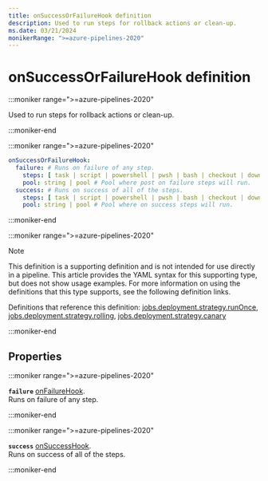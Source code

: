 ```yaml
---
title: onSuccessOrFailureHook definition
description: Used to run steps for rollback actions or clean-up.
ms.date: 03/21/2024
monikerRange: ">=azure-pipelines-2020"
---
```


# onSuccessOrFailureHook definition

<!-- :::description::: -->
:::moniker range=">=azure-pipelines-2020"

<!-- :::editable-content name="description"::: -->
Used to run steps for rollback actions or clean-up.
<!-- :::editable-content-end::: -->

:::moniker-end
<!-- :::description-end::: -->

<!-- :::syntax::: -->
:::moniker range=">=azure-pipelines-2020"

```yaml
onSuccessOrFailureHook:
  failure: # Runs on failure of any step.
    steps: [ task | script | powershell | pwsh | bash | checkout | download | downloadBuild | getPackage | publish | template | reviewApp ] # A list of steps to run.
    pool: string | pool # Pool where post on failure steps will run.
  success: # Runs on success of all of the steps.
    steps: [ task | script | powershell | pwsh | bash | checkout | download | downloadBuild | getPackage | publish | template | reviewApp ] # A list of steps to run.
    pool: string | pool # Pool where on success steps will run.
```

:::moniker-end
<!-- :::syntax-end::: -->

<!-- :::parents::: -->
:::moniker range=">=azure-pipelines-2020"

> [!NOTE]
> This definition is a supporting definition and is not intended for use directly in a pipeline. This article provides the YAML syntax for this supporting type, but does not show usage examples. For more information on using the definitions that this type supports, see the following definition links.

Definitions that reference this definition: [jobs.deployment.strategy.runOnce](jobs-deployment-strategy-run-once.md), [jobs.deployment.strategy.rolling](jobs-deployment-strategy-rolling.md), [jobs.deployment.strategy.canary](jobs-deployment-strategy-canary.md)

:::moniker-end
<!-- :::parents-end::: -->

## Properties

<!-- :::properties::: -->
<!-- :::item name="failure"::: -->
:::moniker range=">=azure-pipelines-2020"

**`failure`** [onFailureHook](on-failure-hook.md).<br><!-- :::editable-content name="propDescription"::: -->
Runs on failure of any step.
<!-- :::editable-content-end::: -->

:::moniker-end
<!-- :::item-end::: -->
<!-- :::item name="success"::: -->
:::moniker range=">=azure-pipelines-2020"

**`success`** [onSuccessHook](on-success-hook.md).<br><!-- :::editable-content name="propDescription"::: -->
Runs on success of all of the steps.
<!-- :::editable-content-end::: -->

:::moniker-end
<!-- :::item-end::: -->
<!-- :::properties-end::: -->

<!-- :::remarks::: -->
<!-- :::editable-content name="remarks"::: -->
<!-- :::editable-content-end::: -->
<!-- :::remarks-end::: -->

<!-- :::examples::: -->
<!-- :::editable-content name="examples"::: -->
<!-- :::editable-content-end::: -->
<!-- :::examples-end::: -->

<!-- :::see-also::: -->
<!-- :::editable-content name="seeAlso"::: -->
<!-- :::editable-content-end::: -->
<!-- :::see-also-end::: -->